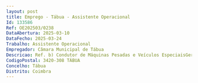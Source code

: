 ```yaml
--- 
layout: post
title: Emprego - Tábua - Assistente Operacional
Id: 133586
Ref: OE202503/0238
DataAbertura: 2025-03-10
DataFecho: 2025-03-24
Trabalho: Assistente Operacional
Empregador: Câmara Municipal de Tábua
Descricao: Ref. b) Condutor de Máquinas Pesadas e Veículos EspeciaisGerais  As constantes no anexo a que se refere o nº 2, do artº 88º, da LTFP, aprovada pela Lei nº 35 2014, de 20 de junho, para a carreira categoria de Assistente Operacional.Específicas  As constantes no Regulamento do Mapa de Pessoal do Município de Tábua 2024, a saber  Conduzir máquinas pesadas de movimentação de terras, gruas ou outros veículos destinados à limpeza urbana ou recolha de lixo, manobrando também sistemas hidráulicos ou mecânicos complementares das viaturas  Zelar pela conservação e limpeza das viaturas e verificar diariamente os níveis de óleo e água, e comunicar as ocorrências anormais detetadas nas viaturas  Condução de outras viaturas ligeiras ou pesadas.
CodigoPostal: 3420-308 TÁBUA
Concelho: Tábua
Distrito: Coimbra
--- 
```

